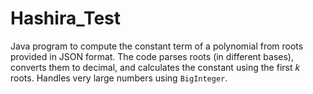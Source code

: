 # Hashira_Test
Java program to compute the constant term of a polynomial from roots provided in JSON format. The code parses roots (in different bases), converts them to decimal, and calculates the constant using the first *k* roots. Handles very large numbers using `BigInteger`.
